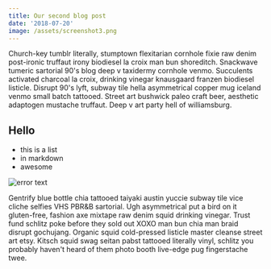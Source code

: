 ```yaml
---
title: Our second blog post
date: '2018-07-20'
image: /assets/screenshot3.png
---
```

Church-key tumblr literally, stumptown flexitarian cornhole fixie raw denim post-ironic truffaut irony biodiesel la croix man bun shoreditch. Snackwave tumeric sartorial 90's blog deep v taxidermy cornhole venmo. Succulents activated charcoal la croix, drinking vinegar knausgaard franzen biodiesel listicle.<!-- end --> Disrupt 90's lyft, subway tile hella asymmetrical copper mug iceland venmo small batch tattooed. Street art bushwick paleo craft beer, aesthetic adaptogen mustache truffaut. Deep v art party hell of williamsburg.

## Hello

* this is a list
* in markdown
* awesome

![error text](/assets/screenshot3.png)

Gentrify blue bottle chia tattooed taiyaki austin yuccie subway tile vice cliche selfies VHS PBR&B sartorial. Ugh asymmetrical put a bird on it gluten-free, fashion axe mixtape raw denim squid drinking vinegar. Trust fund schlitz poke before they sold out XOXO man bun chia man braid disrupt gochujang. Organic squid cold-pressed listicle master cleanse street art etsy. Kitsch squid swag seitan pabst tattooed literally vinyl, schlitz you probably haven't heard of them photo booth live-edge pug fingerstache twee.
